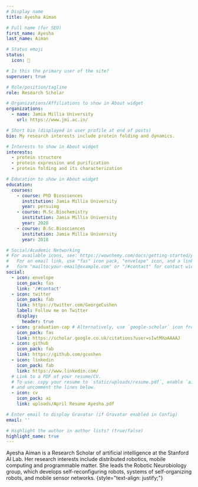 ```yaml
---
# Display name
title: Ayesha Aiman

# Full name (for SEO)
first_name: Ayesha
last_name: Aiman

# Status emoji
status:
  icon: 🧪

# Is this the primary user of the site?
superuser: true

# Role/position/tagline
role: Research Scholar

# Organizations/Affiliations to show in About widget
organizations:
  - name: Jamia Millia University
    url: https://www.jmi.ac.in/

# Short bio (displayed in user profile at end of posts)
bio: My research interests include protein folding and dynamics.

# Interests to show in About widget
interests:
  - protein structure
  - protein expression and purification
  - protein folding and its characterization 

# Education to show in About widget
education:
  courses:
    - course: PhD Biosciences
      institution: Jamia Millia University 
      year: persuing
    - course: M.Sc.Biochemistry
      institution: Jamia Millia University 
      year: 2020
    - course: B.Sc.Biosciences
      institution: Jamia Millia University 
      year: 2018

# Social/Academic Networking
# For available icons, see: https://wowchemy.com/docs/getting-started/page-builder/#icons
#   For an email link, use "fas" icon pack, "envelope" icon, and a link in the
#   form "mailto:your-email@example.com" or "/#contact" for contact widget.
social:
  - icon: envelope
    icon_pack: fas
    link: '/#contact'
  - icon: twitter
    icon_pack: fab
    link: https://twitter.com/GeorgeCushen
    label: Follow me on Twitter
    display:
      header: true
  - icon: graduation-cap # Alternatively, use `google-scholar` icon from `ai` icon pack
    icon_pack: fas
    link: https://scholar.google.co.uk/citations?user=sIwtMXoAAAAJ
  - icon: github
    icon_pack: fab
    link: https://github.com/gcushen
  - icon: linkedin
    icon_pack: fab
    link: https://www.linkedin.com/
  # Link to a PDF of your resume/CV.
  # To use: copy your resume to `static/uploads/resume.pdf`, enable `ai` icons in `params.yaml`,
  # and uncomment the lines below.
  - icon: cv
    icon_pack: ai
    link: uploads/April Resume Ayesha.pdf

# Enter email to display Gravatar (if Gravatar enabled in Config)
email: ''

# Highlight the author in author lists? (true/false)
highlight_name: true
---
```


Ayesha Aiman is a Research Scholar of artificial intelligence at the Stanford AI Lab. Her research interests include distributed robotics, mobile computing and programmable matter. She leads the Robotic Neurobiology group, which develops self-reconfiguring robots, systems of self-organizing robots, and mobile sensor networks.
{style="text-align: justify;"}
